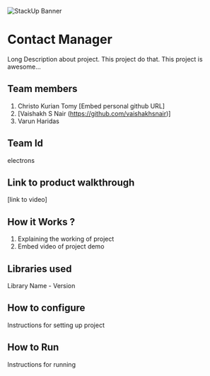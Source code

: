 ![StackUp Banner]([https://tinkerhub.frappe.cloud/files/stackup%20banner.jpeg])
# Contact Manager
Long Description about project. This project do that. This project is awesome...
## Team members
1. Christo Kurian Tomy [Embed personal github URL]
2. [Vaishakh S Nair (https://github.com/vaishakhsnair)]
3. Varun Haridas
## Team Id
electrons
## Link to product walkthrough
[link to video]
## How it Works ?
1. Explaining the working of project
2. Embed video of project demo
## Libraries used
Library Name - Version
## How to configure
Instructions for setting up project
## How to Run
Instructions for running
